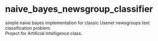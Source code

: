 # naive_bayes_newsgroup_classifier
simple naive bayes implementation for classic Usenet newsgroups text classification problem. <br>
Project for Artificial Intelligence class.
